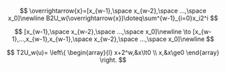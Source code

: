 $$
\overrightarrow{x}=[x_{w-1},\space x_{w-2},\space ...,\space x_0]\newline
B2U_w(\overrightarrow{x})\doteq\sum^{w-1}_{i=0}x_i2^i
$$

$$
[x_{w-1},\space x_{w-2},\space ...,\space x_0]\newline
\to
[x_{w-1},...,x_{w-1},x_{w-1},\space x_{w-2},\space ...,\space x_0]\newline
$$

$$
T2U_w(u)=
\left\{
\begin{array}{l}
x+2^w,&x\lt0 \\
x,&x\ge0
\end{array}
\right.
$$

